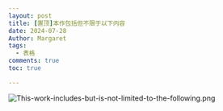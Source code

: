 ```yaml
---
layout: post
title: [置顶]本作包括但不限于以下内容
date: 2024-07-28
Author: Margaret
tags:
  - 表格
comments: true
toc: true

---
```


![This-work-includes-but-is-not-limited-to-the-following.png](https://s2.loli.net/2024/07/28/V8KUQ95kFLysdHI.png)
